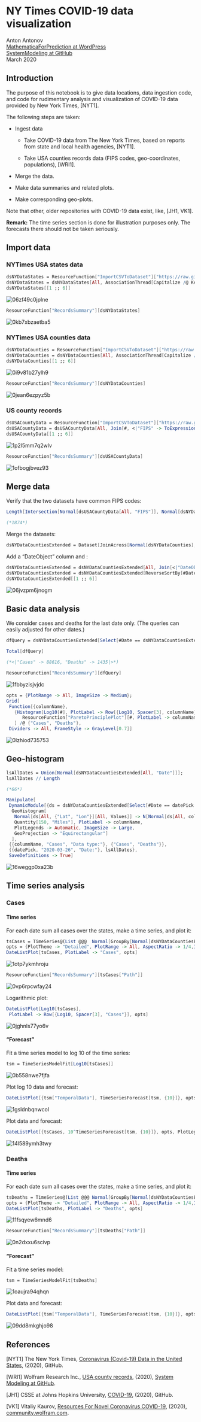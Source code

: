 # NY Times COVID-19 data visualization

Anton Antonov  
[MathematicaForPrediction at WordPress](https://mathematicaforprediction.wordpress.com)  
[SystemModeling at GitHub](https://github.com/antononcube/SystemModeling)  
March 2020

## Introduction

The purpose of this notebook is to give data locations, data ingestion code, and code for rudimentary analysis and visualization of COVID-19 data provided by New York Times, [NYT1]. 

The following steps are taken:

- Ingest data

    - Take COVID-19 data from The New York Times, based on reports from state and local health agencies, [NYT1].

    - Take USA counties records data (FIPS codes, geo-coordinates, populations), [WRI1].

- Merge the data.

- Make data summaries and related plots.

- Make corresponding geo-plots.

Note that other, older repositories with COVID-19 data exist, like, [JH1, VK1].

**Remark:** The time series section is done for illustration purposes only. The forecasts there should not be taken seriously.

## Import data

### NYTimes USA states data

```mathematica
dsNYDataStates = ResourceFunction["ImportCSVToDataset"]["https://raw.githubusercontent.com/nytimes/covid-19-data/master/us-states.csv"];
dsNYDataStates = dsNYDataStates[All, AssociationThread[Capitalize /@ Keys[#], Values[#]] &];
dsNYDataStates[[1 ;; 6]]

```

![06zf49c0jplne](./Diagrams/NYTimes-COVID-19-data-visualization/06zf49c0jplne.png)

```mathematica
ResourceFunction["RecordsSummary"][dsNYDataStates]
```

![0kb7xbzaetba5](./Diagrams/NYTimes-COVID-19-data-visualization/0kb7xbzaetba5.png)

### NYTimes USA counties data

```mathematica
dsNYDataCounties = ResourceFunction["ImportCSVToDataset"]["https://raw.githubusercontent.com/nytimes/covid-19-data/master/us-counties.csv"];
dsNYDataCounties = dsNYDataCounties[All, AssociationThread[Capitalize /@ Keys[#], Values[#]] &];
dsNYDataCounties[[1 ;; 6]]
```

![0i9v81b27ylh9](./Diagrams/NYTimes-COVID-19-data-visualization/0i9v81b27ylh9.png)

```mathematica
ResourceFunction["RecordsSummary"][dsNYDataCounties]
```

![0jean6ezpyz5b](./Diagrams/NYTimes-COVID-19-data-visualization/0jean6ezpyz5b.png)

### US county records

```mathematica
dsUSACountyData = ResourceFunction["ImportCSVToDataset"]["https://raw.githubusercontent.com/antononcube/SystemModeling/master/Data/dfUSACountyRecords.csv"];
dsUSACountyData = dsUSACountyData[All, Join[#, <|"FIPS" -> ToExpression[#FIPS]|>] &];
dsUSACountyData[[1 ;; 6]]
```

![1p2l5mm7q2wlv](./Diagrams/NYTimes-COVID-19-data-visualization/1p2l5mm7q2wlv.png)

```mathematica
ResourceFunction["RecordsSummary"][dsUSACountyData]
```

![1ofbogjbvez93](./Diagrams/NYTimes-COVID-19-data-visualization/1ofbogjbvez93.png)

## Merge data

Verify that the two datasets have common FIPS codes:

```mathematica
Length[Intersection[Normal[dsUSACountyData[All, "FIPS"]], Normal[dsNYDataCounties[All, "Fips"]]]]

(*1874*)
```

Merge the datasets:

```mathematica
dsNYDataCountiesExtended = Dataset[JoinAcross[Normal[dsNYDataCounties],  Normal[dsUSACountyData[ All, {"FIPS", "Lat", "Lon", "Population"}]], Key["Fips"] -> Key["FIPS"]]];
```

Add a “DateObject” column and :

```mathematica
dsNYDataCountiesExtended = dsNYDataCountiesExtended[All, Join[<|"DateObject" -> DateObject[#Date]|>, #] &];
dsNYDataCountiesExtended = dsNYDataCountiesExtended[ReverseSortBy[#DateObject &]];
dsNYDataCountiesExtended[[1 ;; 6]]
```

![06jvzpm6jnogm](./Diagrams/NYTimes-COVID-19-data-visualization/06jvzpm6jnogm.png)

## Basic data analysis

We consider cases and deaths for the last date only. (The queries can easily adjusted for other dates.)

```mathematica
dfQuery = dsNYDataCountiesExtended[Select[#Date == dsNYDataCountiesExtended[1, "Date"] &], {"Cases", "Deaths"}];
```

```mathematica
Total[dfQuery]

(*<|"Cases" -> 88616, "Deaths" -> 1435|>*)
```

```mathematica
ResourceFunction["RecordsSummary"][dfQuery]
```

![1fbbyzisjvjdc](./Diagrams/NYTimes-COVID-19-data-visualization/1fbbyzisjvjdc.png)

```mathematica
opts = {PlotRange -> All, ImageSize -> Medium};
Grid[
 Function[{columnName},
   {Histogram[Log10[#], PlotLabel -> Row[{Log10, Spacer[3], columnName}], opts], 
      ResourceFunction["ParetoPrinciplePlot"][#, PlotLabel -> columnName, opts]} &@ Normal[dfQuery[All, columnName]]
   ] /@ {"Cases", "Deaths"},
 Dividers -> All, FrameStyle -> GrayLevel[0.7]]
```

![0lzhiod735753](./Diagrams/NYTimes-COVID-19-data-visualization/0lzhiod735753.png)

## Geo-histogram

```mathematica
lsAllDates = Union[Normal[dsNYDataCountiesExtended[All, "Date"]]];
lsAllDates // Length

(*66*)
```

```mathematica
Manipulate[
 DynamicModule[{ds = dsNYDataCountiesExtended[Select[#Date == datePick &]]},
  GeoHistogram[
   Normal[ds[All, {"Lat", "Lon"}][All, Values]] -> N[Normal[ds[All, columnName]]],
   Quantity[150, "Miles"], PlotLabel -> columnName, 
   PlotLegends -> Automatic, ImageSize -> Large, 
   GeoProjection -> "Equirectangular"]
  ],
 {{columnName, "Cases", "Data type:"}, {"Cases", "Deaths"}},
 {{datePick, "2020-03-26", "Date:"}, lsAllDates}, 
 SaveDefinitions -> True]
```

![16weggp0xa23b](./Diagrams/NYTimes-COVID-19-data-visualization/16weggp0xa23b.png)

## Time series analysis

### Cases

#### Time series

For each date sum all cases over the states, make a time series, and plot it:

```mathematica
tsCases = TimeSeries@(List @@@  Normal[GroupBy[Normal[dsNYDataCountiesExtended], #DateObject &, Total[#Cases & /@ #] &]]);
opts = {PlotTheme -> "Detailed", PlotRange -> All, AspectRatio -> 1/4,ImageSize -> Large};
DateListPlot[tsCases, PlotLabel -> "Cases", opts]
```

![1otp7ykmhroju](./Diagrams/NYTimes-COVID-19-data-visualization/1otp7ykmhroju.png)

```mathematica
ResourceFunction["RecordsSummary"][tsCases["Path"]]
```

![0vp6rpcwfay24](./Diagrams/NYTimes-COVID-19-data-visualization/0vp6rpcwfay24.png)

Logarithmic plot:

```mathematica
DateListPlot[Log10[tsCases], 
 PlotLabel -> Row[{Log10, Spacer[3], "Cases"}], opts]
```

![0jghnls77yo6v](./Diagrams/NYTimes-COVID-19-data-visualization/0jghnls77yo6v.png)

#### “Forecast”

Fit a time series model to log 10 of the time series:

```mathematica
tsm = TimeSeriesModelFit[Log10[tsCases]]
```

![0b558nwe7fjfa](./Diagrams/NYTimes-COVID-19-data-visualization/0b558nwe7fjfa.png)

Plot log 10 data and forecast:

```mathematica
DateListPlot[{tsm["TemporalData"], TimeSeriesForecast[tsm, {10}]}, opts, PlotLegends -> {"Data", "Forecast"}]
```

![1gsldnbqnwcol](./Diagrams/NYTimes-COVID-19-data-visualization/1gsldnbqnwcol.png)

Plot data and forecast:

```mathematica
DateListPlot[{tsCases, 10^TimeSeriesForecast[tsm, {10}]}, opts, PlotLegends -> {"Data", "Forecast"}]
```

![14l589ymh3twy](./Diagrams/NYTimes-COVID-19-data-visualization/14l589ymh3twy.png)

### Deaths

#### Time series

For each date sum all cases over the states, make a time series, and plot it:

```mathematica
tsDeaths = TimeSeries@(List @@@ Normal[GroupBy[Normal[dsNYDataCountiesExtended], #DateObject &, Total[#Deaths & /@ #] &]]);
opts = {PlotTheme -> "Detailed", PlotRange -> All, AspectRatio -> 1/4,ImageSize -> Large};
DateListPlot[tsDeaths, PlotLabel -> "Deaths", opts]
```

![11fsqyew6mnd6](./Diagrams/NYTimes-COVID-19-data-visualization/11fsqyew6mnd6.png)

```mathematica
ResourceFunction["RecordsSummary"][tsDeaths["Path"]]
```

![0n2dxxu6scivp](./Diagrams/NYTimes-COVID-19-data-visualization/0n2dxxu6scivp.png)

#### “Forecast”

Fit a time series model:

```mathematica
tsm = TimeSeriesModelFit[tsDeaths]
```

![1oaujra94qhqn](./Diagrams/NYTimes-COVID-19-data-visualization/1oaujra94qhqn.png)

Plot data and forecast:

```mathematica
DateListPlot[{tsm["TemporalData"], TimeSeriesForecast[tsm, {10}]}, opts, PlotLegends -> {"Data", "Forecast"}]
```

![09dd8mkghjo98](./Diagrams/NYTimes-COVID-19-data-visualization/09dd8mkghjo98.png)

## References

[NYT1] The New York Times, [Coronavirus (Covid-19) Data in the United States](https://github.com/nytimes/covid-19-data), (2020), GitHub.

[WRI1] Wolfram Research Inc., [USA county records](https://github.com/antononcube/SystemModeling/blob/master/Data/dfUSACountyRecords.csv), (2020), [System Modeling at GitHub](https://github.com/antononcube/SystemModeling).

[JH1] CSSE at Johns Hopkins University, [COVID-19](https://github.com/CSSEGISandData/COVID-19), (2020), GitHub.

[VK1] Vitaliy Kaurov, [Resources For Novel Coronavirus COVID-19](https://community.wolfram.com/groups/-/m/t/1872608), (2020), [community.wolfram.com](https://community.wolfram.com).


